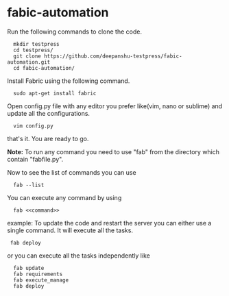 # fabic-automation

Run the following commands to clone the code.

```
  mkdir testpress
  cd testpress/
  git clone https://github.com/deepanshu-testpress/fabic-automation.git
  cd fabic-automation/
```

Install Fabric using the following command.

```
  sudo apt-get install fabric
```

Open config.py file with any editor you prefer like(vim, nano or sublime) and update all the configurations.

```
  vim config.py
```

that's it. You are ready to go.

**Note:** To run any command you need to use "fab" from the directory which contain "fabfile.py".

Now to see the list of commands you can use
```
  fab --list
 ```
 You can execute any command by using 
```
  fab <<command>>
 ```
 
 example: To update the code and restart the server you can either use a single command. It will execute all the tasks.
 ```
  fab deploy
 ```
 or you can execute all the tasks independently like
```
  fab update
  fab requirements
  fab execute_manage
  fab deploy
 ```
